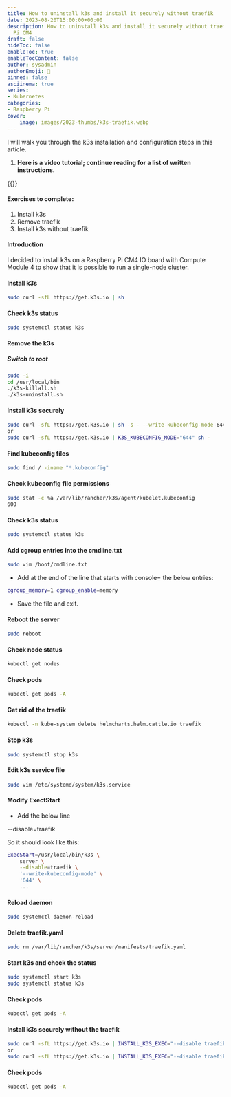 ```yaml
---
title: How to uninstall k3s and install it securely without traefik
date: 2023-08-20T15:00:00+00:00
description: How to uninstall k3s and install it securely without traefik in Raspberry
  Pi CM4
draft: false
hideToc: false
enableToc: true
enableTocContent: false
author: sysadmin
authorEmoji: 🐧
pinned: false
asciinema: true
series:
- Kubernetes
categories:
- Raspberry Pi
cover:
    image: images/2023-thumbs/k3s-traefik.webp
---
```

I will walk you through the k3s installation and configuration steps in this article. 

1. **Here is a video tutorial; continue reading for a list of written instructions.**

{{<youtube ChHXfOO1R5Q>}}

#### Exercises to complete:
1. Install k3s
2. Remove traefik
3. Install k3s without traefik

#### Introduction

I decided to install k3s on a Raspberry Pi CM4 IO board with Compute Module 4 to show that it is possible to run a single-node cluster.

#### Install k3s

```bash
sudo curl -sfL https://get.k3s.io | sh
```

#### Check k3s status 

```bash
sudo systemctl status k3s
```

####  Remove the k3s

##### Switch to root

```bash
sudo -i
cd /usr/local/bin
./k3s-killall.sh
./k3s-uninstall.sh
```

#### Install k3s securely

```bash
sudo curl -sfL https://get.k3s.io | sh -s - --write-kubeconfig-mode 644
or
sudo curl -sfL https://get.k3s.io | K3S_KUBECONFIG_MODE="644" sh -
```

#### Find kubeconfig files

```bash
sudo find / -iname "*.kubeconfig"
```

#### Check kubeconfig file permissions

```bash
sudo stat -c %a /var/lib/rancher/k3s/agent/kubelet.kubeconfig
600
```

#### Check k3s status 

```bash
sudo systemctl status k3s
```

#### Add cgroup entries into the cmdline.txt

```bash
sudo vim /boot/cmdline.txt
```

* Add at the end of the line that starts with console= the below entries:

```bash 
cgroup_memory=1 cgroup_enable=memory
```

* Save the file and exit.

#### Reboot the server

```bash
sudo reboot
```

#### Check node status

```bash
kubectl get nodes
```

#### Check pods

```bash
kubectl get pods -A
```

#### Get rid of the traefik

```bash
kubectl -n kube-system delete helmcharts.helm.cattle.io traefik
```

#### Stop k3s 

```bash
sudo systemctl stop k3s
```

#### Edit k3s service file

```bash
sudo vim /etc/systemd/system/k3s.service
```

#### Modify ExectStart

* Add the below line

--disable=traefik

So it should look like this:

```bash
ExecStart=/usr/local/bin/k3s \
	server \
	--disable=traefik \
	'--write-kubeconfig-mode' \
	'644' \
	...
```

#### Reload daemon

```bash
sudo systemctl daemon-reload
```

#### Delete traefik.yaml

```bash
sudo rm /var/lib/rancher/k3s/server/manifests/traefik.yaml
```

#### Start k3s and check the status

```bash
sudo systemctl start k3s
sudo systemctl status k3s
```

#### Check pods

```bash
kubectl get pods -A
```

#### Install k3s securely without the traefik

```bash
sudo curl -sfL https://get.k3s.io | INSTALL_K3S_EXEC="--disable traefik" sh -s - --write-kubeconfig-mode 644
or
sudo curl -sfL https://get.k3s.io | INSTALL_K3S_EXEC="--disable traefik" K3S_KUBECONFIG_MODE="644" sh -
```

#### Check pods

```bash
kubectl get pods -A
```
